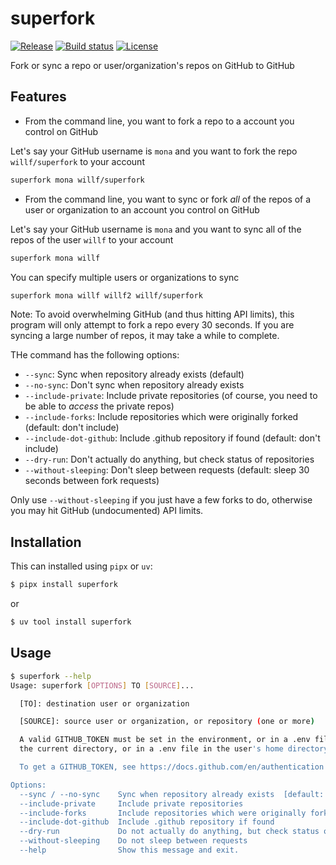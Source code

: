 # superfork

[![Release](https://img.shields.io/github/v/release/willf/superfork)](https://img.shields.io/github/v/release/willf/superfork)
[![Build status](https://img.shields.io/github/actions/workflow/status/willf/superfork/main.yml?branch=main)](https://github.com/willf/superfork/actions/workflows/main.yml?query=branch%3Amain)
[![License](https://img.shields.io/github/license/willf/superfork)](https://img.shields.io/github/license/willf/superfork)

Fork or sync a repo or user/organization's repos on GitHub to GitHub

## Features

- From the command line, you want to fork a repo to a account you control on GitHub

Let's say your GitHub username is `mona` and you want to fork the repo `willf/superfork` to your account

```bash
superfork mona willf/superfork
```

- From the command line, you want to sync or fork _all_ of the repos of a user or organization to an account you control on GitHub

Let's say your GitHub username is `mona` and you want to sync all of the repos of the user `willf` to your account

```bash
superfork mona willf
```

You can specify multiple users or organizations to sync

```bash
superfork mona willf willf2 willf/superfork
```

Note: To avoid overwhelming GitHub (and thus hitting API limits), this program will only attempt to fork a repo every 30 seconds. If you are syncing a large number of repos, it may take a while to complete.

THe command has the following options:

- `--sync`: Sync when repository already exists (default)
- `--no-sync`: Don't sync when repository already exists
- `--include-private`: Include private repositories (of course, you need to be able to _access_ the private repos)
- `--include-forks`: Include repositories which were originally forked (default: don't include)
- `--include-dot-github`: Include .github repository if found (default: don't include)
- `--dry-run`: Don't actually do anything, but check status of repositories
- `--without-sleeping`: Don't sleep between requests (default: sleep 30 seconds between fork requests)

Only use `--without-sleeping` if you just have a few forks to do, otherwise you may hit GitHub (undocumented) API limits.

## Installation

This can installed using `pipx` or `uv`:

```bash
$ pipx install superfork
```

or

```bash
$ uv tool install superfork
```

## Usage

```bash
$ superfork --help
Usage: superfork [OPTIONS] TO [SOURCE]...

  [TO]: destination user or organization

  [SOURCE]: source user or organization, or repository (one or more)

  A valid GITHUB_TOKEN must be set in the environment, or in a .env file in
  the current directory, or in a .env file in the user's home directory.

  To get a GITHUB_TOKEN, see https://docs.github.com/en/authentication

Options:
  --sync / --no-sync    Sync when repository already exists  [default: sync]
  --include-private     Include private repositories
  --include-forks       Include repositories which were originally forked
  --include-dot-github  Include .github repository if found
  --dry-run             Do not actually do anything, but check status of repositories
  --without-sleeping    Do not sleep between requests
  --help                Show this message and exit.

```
